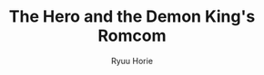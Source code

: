 --- 
slug: "the-hero-and-the-demon-king-s-romcom"
title: "The Hero and the Demon King's Romcom"
publishdate: "2018-12-13"
src: "https://365manga.net/manga/the-hero-and-the-demon-king-s-romcom"
author: "Ryuu Horie"
image: "https://data.365manga.net/images/thumbnails/32789-the-hero-and-the-demon-king-s-romcom.jpg"
tags: ["Comedy","Fantasy","Romance","Slice of life"]
chapters: ["Chapter 6: The Hero And The Golem ","Chapter 5: The Hero And The Truth Serum ","Chapter 4: The Hero And The Big Four ","Chapter 3: The Shota Hero And The Loli Demon King ","Chapter 2: The Hero And The Demon Priest ","Chapter 1: The Hero And The Demon King"]
chapterlinks: ["https://365manga.net/the-hero-and-the-demon-king-s-romcom/chapter-6.html","https://365manga.net/the-hero-and-the-demon-king-s-romcom/chapter-5.html","https://365manga.net/the-hero-and-the-demon-king-s-romcom/chapter-4.html","https://365manga.net/the-hero-and-the-demon-king-s-romcom/chapter-3.html","https://365manga.net/the-hero-and-the-demon-king-s-romcom/chapter-2.html","https://365manga.net/the-hero-and-the-demon-king-s-romcom/chapter-1.html"]
description: "The one holding the title demon king is actually a super cute big breasted girl who has only one thing to say to the funny hero: 'Damn... I'll kill ya!' No, wait that's not- Err, I mean the Romcom involving a lot of blushing, humiliation and flirting begins here!!"
---